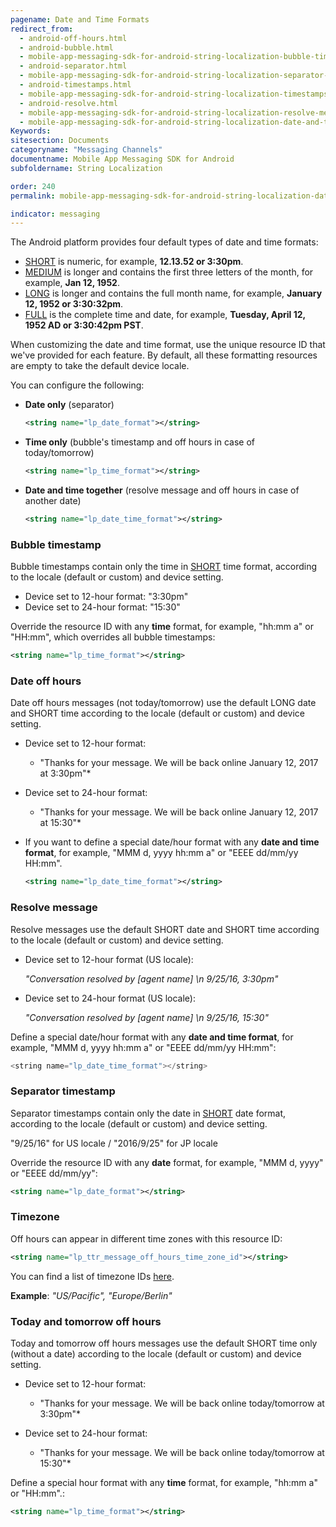 ```yaml
---
pagename: Date and Time Formats
redirect_from:
  - android-off-hours.html
  - android-bubble.html
  - mobile-app-messaging-sdk-for-android-string-localization-bubble-timestamp.html
  - android-separator.html
  - mobile-app-messaging-sdk-for-android-string-localization-separator-timestamp.html
  - android-timestamps.html
  - mobile-app-messaging-sdk-for-android-string-localization-timestamps-formatting.html
  - android-resolve.html
  - mobile-app-messaging-sdk-for-android-string-localization-resolve-message.html
  - mobile-app-messaging-sdk-for-android-string-localization-date-and-time.html
Keywords:
sitesection: Documents
categoryname: "Messaging Channels"
documentname: Mobile App Messaging SDK for Android
subfoldername: String Localization

order: 240
permalink: mobile-app-messaging-sdk-for-android-string-localization-date-and-time-formats.html

indicator: messaging
---
```


The Android platform provides four default types of date and time formats:

- [SHORT](https://developer.android.com/reference/java/text/DateFormat.html#SHORT) is numeric, for example, **12.13.52 or 3:30pm**.
- [MEDIUM](https://developer.android.com/reference/java/text/DateFormat.html#MEDIUM)  is longer and contains the first three letters of the month, for example, **Jan 12, 1952**.
- [LONG](https://developer.android.com/reference/java/text/DateFormat.html#LONG) is longer and contains the full month name, for example, **January 12, 1952 or 3:30:32pm**.
- [FULL](https://developer.android.com/reference/java/text/DateFormat.html#FULL) is the complete time and date, for example, **Tuesday, April 12, 1952 AD or 3:30:42pm PST**.

When customizing the date and time format, use the unique resource ID that we've provided for each feature. By default, all these formatting resources are empty to take the default device locale.

You can configure the following:

- **Date only** (separator)

   ```xml
   <string name="lp_date_format"></string>
   ```

- **Time only** (bubble's timestamp and off hours in case of today/tomorrow)

   ```xml
   <string name="lp_time_format"></string>
   ```

- **Date and time together** (resolve message and off hours in case of another date)

   ```xml
   <string name="lp_date_time_format"></string>
   ```

### Bubble timestamp

Bubble timestamps contain only the time in [SHORT](https://developer.android.com/reference/java/text/DateFormat.html#SHORT) time format, according to the locale (default or custom) and device setting.

- Device set to 12-hour format: "3:30pm"
- Device set to 24-hour format: "15:30"

Override the resource ID with any **time** format, for example, "hh:mm a" or "HH:mm", which overrides all bubble timestamps:

```xml
<string name="lp_time_format"></string>
```

### Date off hours

Date off hours messages (not today/tomorrow) use the default LONG date and SHORT time according to the locale (default or custom) and device setting.

- Device set to 12-hour format:

   * "Thanks for your message. We will be back online January 12, 2017 at 3:30pm"*

- Device set to 24-hour format:

   * "Thanks for your message. We will be back online January 12, 2017 at 15:30"*

- If you want to define a special date/hour format with any **date and time format**, for example, "MMM d, yyyy hh:mm a" or "EEEE dd/mm/yy HH:mm".

   ```xml
   <string name="lp_date_time_format"></string>
   ```

### Resolve message

Resolve messages use the default SHORT date and SHORT time according to the locale (default or custom) and device setting.

- Device set to 12-hour format (US locale):

  *"Conversation resolved by [agent name] \n 9/25/16, 3:30pm"*

- Device set to 24-hour format (US locale):

  *"Conversation resolved by [agent name] \n 9/25/16, 15:30"*

Define a special date/hour format with any **date and time format**, for example, "MMM d, yyyy hh:mm a" or "EEEE dd/mm/yy HH:mm":

```java
<string name="lp_date_time_format"></string>
```

### Separator timestamp

Separator timestamps contain only the date in [SHORT](https://developer.android.com/reference/java/text/DateFormat.html#SHORT) date format, according to the locale (default or custom) and device setting.

"9/25/16" for US locale / "2016/9/25" for JP locale

Override the resource ID with any **date** format, for example, "MMM d, yyyy" or "EEEE dd/mm/yy":

```xml
<string name="lp_date_format"></string>
```

### Timezone

Off hours can appear in different time zones with this resource ID:

```xml
<string name="lp_ttr_message_off_hours_time_zone_id"></string>
```

You can find a list of timezone IDs [here](https://garygregory.wordpress.com/2013/06/18/what-are-the-java-timezone-ids/).

**Example**: _"US/Pacific", "Europe/Berlin"_

### Today and tomorrow off hours
Today and tomorrow off hours messages use the default SHORT time only (without a date) according to the locale (default or custom) and device setting.

- Device set to 12-hour format:

   * "Thanks for your message. We will be back online today/tomorrow at 3:30pm"*

- Device set to 24-hour format:

   * "Thanks for your message. We will be back online today/tomorrow at 15:30"*

Define a special hour format with any **time** format, for example, "hh:mm a" or "HH:mm".:

   ```xml
   <string name="lp_time_format"></string>
   ```